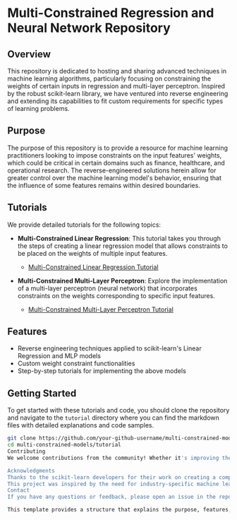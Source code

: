 # Multi-Constrained Regression and Neural Network Repository

## Overview

This repository is dedicated to hosting and sharing advanced techniques in machine learning algorithms, particularly focusing on constraining the weights of certain inputs in regression and multi-layer perceptron. Inspired by the robust scikit-learn library, we have ventured into reverse engineering and extending its capabilities to fit custom requirements for specific types of learning problems.

## Purpose

The purpose of this repository is to provide a resource for machine learning practitioners looking to impose constraints on the input features' weights, which could be critical in certain domains such as finance, healthcare, and operational research. The reverse-engineered solutions herein allow for greater control over the machine learning model's behavior, ensuring that the influence of some features remains within desired boundaries.

## Tutorials

We provide detailed tutorials for the following topics:

- **Multi-Constrained Linear Regression**: This tutorial takes you through the steps of creating a linear regression model that allows constraints to be placed on the weights of multiple input features.
  - [Multi-Constrained Linear Regression Tutorial](tutorial/MultiConstrainedLinearRegression.md)

- **Multi-Constrained Multi-Layer Perceptron**: Explore the implementation of a multi-layer perceptron (neural network) that incorporates constraints on the weights corresponding to specific input features.
  - [Multi-Constrained Multi-Layer Perceptron Tutorial](tutorial/MultiConstrainedMultiLayerPerceptron.md)

## Features

- Reverse engineering techniques applied to scikit-learn's Linear Regression and MLP models
- Custom weight constraint functionalities
- Step-by-step tutorials for implementing the above models

## Getting Started

To get started with these tutorials and code, you should clone the repository and navigate to the `tutorial` directory where you can find the markdown files with detailed explanations and code samples.

```bash
git clone https://github.com/your-github-username/multi-constrained-models.git
cd multi-constrained-models/tutorial
Contributing
We welcome contributions from the community! Whether it's improving the tutorials, extending the features of the models, or fixing bugs, please feel free to fork the repo, make your changes, and submit a pull request.

Acknowledgments
Thanks to the scikit-learn developers for their work on creating a comprehensive machine learning library.
This project was inspired by the need for industry-specific machine learning models that require tailored constraints.
Contact
If you have any questions or feedback, please open an issue in the repository, and we'll get back to you as soon as possible.

This template provides a structure that explains the purpose, features, tutorials, and contribution guide for your repository. You would want to replace placeholder links and text (such as `your-github-username`) with the actual ones corresponding to your GitHub repository details. Also, you need to ensure that the referenced files (`LICENSE.md`, etc.) exist and are in the correct locations within your repository.